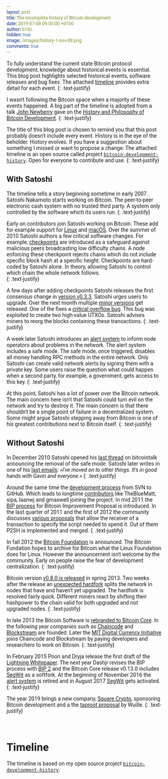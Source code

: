 ```yaml
---
layout: post
title: The incomplete history of Bitcoin development
date: 2019-07-08 09:00:00 +0100
author: b10c
hidden: true
image: /images/history-1-nov-08.png
comments: true
---
```


To fully understand the current state Bitcoin protocol development, knowledge about historical events is essential.
This blog post highlights selected historical events, software releases and bug fixes.
The attached [timeline](#timeline-bitcoin-history) provides extra detail for each event.
{: .text-justify}

I wasn't following the Bitcoin space when a majority of these events happened.
A big part of the timeline is adopted from a talk [John Newberry](https://twitter.com/jfnewbery) gave on the [History and Philosophy of Bitcoin Development](https://www.meetup.com/BitDevsNYC/events/262321510/). 
{: .text-justify}

The title of this blog post is chosen to remind you that this post probably doesn't include every event.
History is in the eye of the beholder.
History evolves.
If you have a suggestion about something I missed or want to propose a change:
The attached timeline is an open source called project [`bitcoin-development-history`](https://github.com/0xB10C/bitcoin-development-history). 
Open for everyone to contribute and use.
{: .text-justify}

## With Satoshi

The timeline tells a story beginning sometime in early 2007.
Satoshi Nakamoto starts working on Bitcoin. 
The peer-to-peer electronic cash system with no trusted third party.
A system only controlled by the software which its users run.
{: .text-justify}

Early on contributors join Satoshi working on Bitcoin.
These add for example support for [Linux](#2009-release-0-2-0) and [macOS](#2010-release-0-3-0).
Over the summer of 2010 Satoshi authors a few critical software changes. 
For example, [checkpoints](#2010-release-0-3-2) are introduced as a safeguard against malicious peers broadcasting low difficulty chains.
A node enforcing these checkpoint rejects chains which do not include specific block hash at a specific height.
Checkpoints are hard-coded by Satoshi alone.
In theory, allowing Satoshi to control which chain the whole network follows.  
{: .text-justify}

A few days after adding checkpoints Satoshi releases the first consensus change in [version v0.3.3](#2010-release-0-3-3). 
Satoshi urges users to upgrade.
Over the next month multiple [minor versions](#2010-release-multiple-0-3-xx) get released.
One of the fixes a [critical overflow bug](#2010-bug-overflow-bug).
This bug was exploited to create two high-value UTXOs.
Satoshi advises miners to reorg the blocks containing these transactions.
{: .text-justify}

A week later Satoshi introduces an [alert system](#2010-post-alert-system) to inform node operators about problems in the network.
The alert system includes a safe mode.
The safe mode, once triggered, disables all money handling RPC methods in the entire network.
Only Satoshi can create valid network alerts by signing them with a private key.
Some users raise the question what could happen when a second party, for example, a government, gets access to this key.
{: .text-justify}

At this point, Satoshi has a lot of power over the Bitcoin network.
The main concern here isn't that Satoshi could turn evil on the network and try to destroy it. 
The main concern is that there shouldn't be a single point of failure in a decentralized system.
Some might argue Satoshi stepping away from Bitcoin is one of his greatest contributions next to Bitcoin itself.
{: .text-justify}

## Without Satoshi

In December 2010 Satoshi opened his [last thread](#2010-post-final) on bitcointalk announcing the removal of the safe mode.
Satoshi later writes in one of his [last emails](#2011-other-last-contact-satoshi):
*»I've moved on to other things.  It's in good hands with Gavin and everyone.«*
{: .text-justify}

Around the same time the [development process](#2010-other-moved-to-github) from SVN to GitHub.
Which leads to longtime [contributors](#2011-other-new-contributors) like TheBlueMatt, sipa, laanwj and gmaxwell joining the project. 
In mid 2011 the [BIP process](#2011-other-first-bip) for Bitcoin Improvement Proposal is introduced.
In the last quarter of 2011 and the first of 2012 the community discusses [various proposals](#2011-other-p2sh) that allow the receiver of a transaction to specify the script needed to spend it.
Out of them P2SH is implemented and merged.
{: .text-justify}

In fall 2012 the [Bitcoin Foundation](#2012-other-bitcoin-foundation) is announced.
The Bitcoin Fundation hopes to archive for Bitcoin what the Linux Foundation does for Linux.
However the announcement isn't welcome by the community.
Early on people raise the fear of development centralization.
{: .text-justify}

Bitcoin version [v0.8.0 is released](#2013-release-0-8-0) in spring 2013.
Two weeks after the release an [unexpected hardfork](#2013-bug-hardfork) splits the network in nodes that have and haven't yet upgraded.
The hardfork is resolved fairly quick. 
Different miners react by shifting their hashpower to the chain valid for both upgraded and not upgraded nodes.
{: .text-justify}

In late 2013 the Bitcoin Software is [rebranded to Bitcoin Core](#2013-other-rebranding-to-core).
In the following year companies such as [Chaincode](#2014-company-chaincode) and [Blockstream](#2014-company-blockstream) are founded. 
Later the [MIT Digital Currency Initiative](#2015-other-mit-dci) joins Chaincode and Blockstream by paying developers and researchers to work on Bitcoin. 
{: .text-justify}

In February 2015 Poon and Dryja release the first draft of the [Lightning Whitepaper](#2015-other-lightning-whitepaper).
The next year Dashjr revises the BIP process with [BIP 2](#2016-other-bip-2) and the Bitcoin Core release v0.13.0 includes [SegWit](#2016-release-0-13-1) as a softfork. 
At the beginning of November 2016 the [alert system](#2016-other-alert-system-retired) is retired and in August 2017 [SegWit](#2017-other-segwit-activated) gets activated. 
{: .text-justify}

The year 2019 brings a new company, [Square Crypto](#2019-company-squarecrypto), sponsoring Bitcoin development and a the [taproot proposal](#2019-post-taproot) by Wuille.
{: .text-justify}

<br>

# Timeline 

The timeline is based on my open source project [`bitcoin-development-history`](https://github.com/0xB10C/bitcoin-development-history).

<br>

<div class="timeline" id="timeline-bitcoin-history"></div> 

<script>
  function loadJSON(url, callback) {

    var xobj = new XMLHttpRequest();
    xobj.overrideMimeType("application/json");
    xobj.open('GET', url, true);
    xobj.onreadystatechange = function () {
      if (xobj.readyState == 4 && xobj.status == "200") {
        // Required use of an anonymous callback as .open will NOT return a value but simply returns undefined in asynchronous mode
        callback(xobj.responseText);
      }
    };
    xobj.send(null);
  }

  function createTimepointElement(timepoint) {
    var timepointDiv = document.createElement("div");
    timepointDiv.classList.add("timepoint");
    timepointDiv.id = timepoint.id;
    side = timepointIndex % 2 == 0 ? "left" : "right";
    timepointDiv.classList.add(side);

    var contentDiv = document.createElement("div");
    contentDiv.classList.add("content");
    contentDiv.classList.add("type-" + timepoint.type);

    var titleH3 = document.createElement("h3");
    var titleText = document.createTextNode(timepoint.title);
    titleH3.appendChild(titleText);

    var linkSmall = document.createElement("small")
    var linkAnchor = document.createElement("a");
    var linkText = document.createTextNode(" 🔗");
    linkAnchor.classList.add("timepoint-link")
    linkAnchor.href = "#" + timepoint.id;
    linkAnchor.appendChild(linkText);
    linkSmall.appendChild(linkAnchor);
    titleH3.appendChild(linkSmall);

    contentDiv.append(titleH3);

    for (paragraphIndex in timepoint.paragraphs) {
      var paragraph = document.createElement("p");
      var text = document.createTextNode(timepoint.paragraphs[paragraphIndex]);

      paragraph.appendChild(text);
      contentDiv.appendChild(paragraph);
    }

    for (linkIndex in timepoint.links) {
      var link = timepoint.links[linkIndex]

      if(linkIndex > 0){ // add seperator
        var seperator = document.createElement("span");
        var septext = document.createTextNode(",  ");
        seperator.appendChild(septext)
        contentDiv.appendChild(seperator);
      }

      var anchor = document.createElement("a");
      var label = document.createTextNode(link.label);
      anchor.appendChild(label)
      anchor.href = link.link;

      contentDiv.appendChild(anchor);
    }

    timepointDiv.append(contentDiv);
    return timepointDiv;
  }


  window.onload = function () {

    loadJSON("https://bitcoin-development-history.b10c.me/bitcoin-history.json", function (response) {
      var timepoints = JSON.parse(response);

      var timeline = document.getElementById("timeline-bitcoin-history")

      for (timepointIndex in timepoints) {
        timepoint = timepoints[timepointIndex]
        timepointDiv = createTimepointElement(timepoint)
        timeline.appendChild(timepointDiv);
      }
    });
  }
</script>



<style>
  * {
    box-sizing: border-box;
    font-family: 'Roboto', sans-serif;
  }


  .timeline {
    position: relative;
    margin: 0 auto;
    max-width: 1200px;
  }

  .timeline::after {
    content: '';
    position: absolute;
    width: 6px;
    background-color: #dedede;
    top: 0;
    bottom: 0;
    left: 50%;
    margin-left: 0px;
    border-radius: 3px;
  }

  .timepoint {
    position: relative;
    background-color: inherit;
    width: 50%;
  }

  .timepoint.left {
    padding: 0px 40px 10px 0px;
    left: 0;
  }

  .timepoint.right {
    padding: 0px 0px 10px 40px;
    left: 50%;
  }

  .timepoint h3 {
    margin: 0;
  }

  

  /* The circles on the timeline */
  .timepoint::after {
    box-shadow: 0 4px 8px 0 rgba(0, 0, 0, 0.1), 0 6px 20px 0 rgba(0, 0, 0, 0.1);
    content: '';
    position: absolute;
    width: 15px;
    height: 15px;
    right: -10.5px;
    background-color: #999999;
    border: 4px solid #999999;
    top: 23px;
    border-radius: 50%;
    z-index: 1;
  }

  /* Fix the circle for timepoints on the right side */
  .right::after {
    left: -4.5px;
  }

  /* Add arrows to the left timepoint (pointing right) */
  .left::before {
    content: " ";
    height: 0;
    position: absolute;
    top: 22px;
    width: 0;
    z-index: 1;
    right: 30px;
    border: medium solid gray;
    border-width: 10px 0 10px 10px;
    border-color: transparent transparent transparent #efefef;
  }

  /* Add arrows to the right timepoint (pointing left) */
  .right::before {
    content: " ";
    height: 0;
    position: absolute;
    top: 22px;
    width: 0;
    z-index: 1;
    left: 30px;
    border: medium solid gray;
    border-width: 10px 10px 10px 0;
    border-color: transparent #efefef transparent transparent;
  }

  /* The actual content */
  .content {
    box-shadow: 0 4px 8px 0 rgba(0, 0, 0, 0.1), 0 6px 20px 0 rgba(0, 0, 0, 0.1);
    padding: 15px 10px 20px 25px;
    background-color: #efefef;
    position: relative;
  }

  .right .content {
    border-right: 0.5rem solid;
  }

  .left .content {
    border-left: 0.5rem solid;
  }

  .timepoint-link{
    text-decoration: none;
    opacity: 1;
  }

  .content.type-bug {
    border-image: linear-gradient(45deg,rgba(240, 37, 1, 0.75),rgba(255, 0, 0, 0.925)) 1 100%;
  }
  
  .content.type-release {
    border-image: linear-gradient(45deg, rgba(9, 170, 219, 0.75) 0%, rgba(0, 132, 255, 0.75)) 1 100%;
  }

  .content.type-company {
    border-image: linear-gradient(45deg, rgba(219, 250, 15, 0.75) 0%, rgba(176, 238, 4, 0.75)) 1 100%;  
  }

  .content.type-other {
    border-image: linear-gradient(45deg, rgba(10, 226, 179, 0.75) 0%, rgba(5, 245, 185, 0.75)) 1 100%; 
  }

  .content.type-post {
    border-image: linear-gradient(45deg, rgba(240, 225, 60, 0.75) 0%, rgba(250, 229, 0, 0.75)) 1 100%; 
  }

</style>

